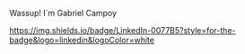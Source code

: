 Wassup! I´m Gabriel Campoy

https://img.shields.io/badge/LinkedIn-0077B5?style=for-the-badge&logo=linkedin&logoColor=white
